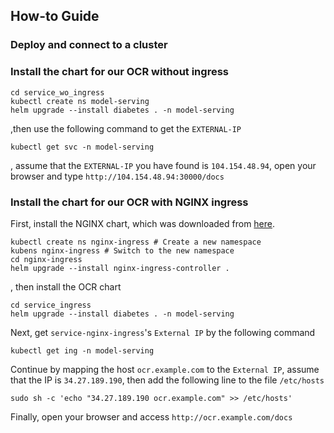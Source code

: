 ## How-to Guide
### Deploy and connect to a cluster

### Install the chart for our OCR without ingress
```shell
cd service_wo_ingress
kubectl create ns model-serving
helm upgrade --install diabetes . -n model-serving
```
,then use the following command to get the `EXTERNAL-IP`
```
kubectl get svc -n model-serving
```
, assume that the `EXTERNAL-IP` you have found is `104.154.48.94`, open your browser and type `http://104.154.48.94:30000/docs`

### Install the chart for our OCR with NGINX ingress
First, install the NGINX chart, which was downloaded from [here](https://docs.nginx.com/nginx-ingress-controller/installation/installation-with-helm/#managing-the-chart-via-sources).
```shell
kubectl create ns nginx-ingress # Create a new namespace
kubens nginx-ingress # Switch to the new namespace
cd nginx-ingress
helm upgrade --install nginx-ingress-controller .
```
, then install the OCR chart
```shell
cd service_ingress
helm upgrade --install diabetes . -n model-serving
```
Next, get `service-nginx-ingress`'s `External IP` by the following command
```shell
kubectl get ing -n model-serving
```
Continue by mapping the host `ocr.example.com` to the `External IP`, assume that the IP is `34.27.189.190`, then add the following line to the file `/etc/hosts`

```shell
sudo sh -c 'echo "34.27.189.190 ocr.example.com" >> /etc/hosts'
```
Finally, open your browser and access `http://ocr.example.com/docs`
